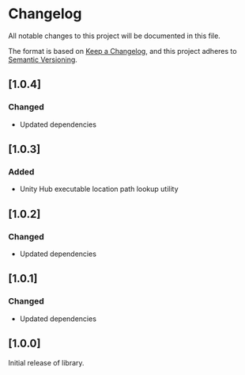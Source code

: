 # Changelog

All notable changes to this project will be documented in this file.

The format is based on [Keep a Changelog](https://keepachangelog.com/en/1.0.0/),
and this project adheres to [Semantic Versioning](https://semver.org/spec/v2.0.0.html).

## [1.0.4]

### Changed

- Updated dependencies

## [1.0.3]

### Added

- Unity Hub executable location path lookup utility

## [1.0.2]

### Changed

- Updated dependencies

## [1.0.1]

### Changed

- Updated dependencies

## [1.0.0]

Initial release of library.
